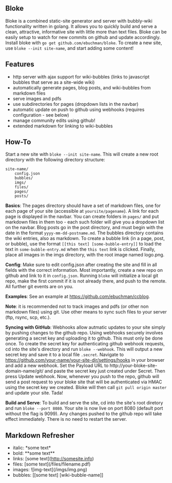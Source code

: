 Bloke
---
Bloke is a combined static-site generator and server with bubbly-wiki functionality written in golang. It allows you to quickly build and serve a clean, attractive, informative site with little more than text files. Bloke can be easily setup to watch for new commits on github and update accordingly. Install bloke with `go get github.com/ebuchman/bloke`. To create a new site, use `bloke --init site-name`, and start adding some content!

Features
---
- http server with ajax support for wiki-bubbles (links to javascript bubbles that serve as a site-wide wiki)
- automatically generate pages, blog posts, and wiki-bubbles from markdown files
- serve images and pdfs
- use subdirectories for pages (dropdown lists in the navbar)
- automatic update on push to github using webhooks (requires configuration - see below)
- manage community edits using github!
- extended markdown for linking to wiki-bubbles

How-To
---
Start a new site with `bloke --init site-name`. This will create a new root directory with the following directory structure:
```
site-name/
    config.json
    bubbles/
    imgs/
    files/
    pages/
    posts/
```

**Basics**: The pages directory should have a set of markdown files, one for each page of your site (accessible at `yoursite/pagename`). A link for each page is displayed in the navbar. You can create folders in `pages/` and put markdown files in them too - each such folder will give you a dropdown list on the navbar. Blog posts go in the post directory, and must begin with the date in the format `yyyy-mm-dd-postname.md`. The bubbles directory contains the wiki entries, also as markdown. To create a bubble link (in a page, post, or bubble), use the format `[[this text] [some-bubble-entry]]` to load the text in `some-bubble-entry.md` when the `this text` link is clicked. Finally, place all images in the imgs directory, with the root image named logo.png.

**Config**: Make sure to edit config.json after creating the site and fill in all fields with the correct information. Most importantly, create a new repo on github and link to it in `config.json`. Running `bloke` will initialize a local git repo, make the first commit if it is not already there, and push to the remote. All further git events are on you.

**Examples**: See an example at https://github.com/ebuchman/ccblog.

**Note**: it is recommended not to track images and pdfs (or other non markdown files) using git. Use other means to sync such files to your server (ftp, rsync, scp, etc.).

**Syncing with GitHub**: Webhooks allow autmatic updates to your site simply by pushing changes to the github repo. Using webhooks securely involves generating a secret key and uploading it to github. This must only be done once. To create the secret key for authenticating github webhook requests, cd into the site's directory and run `bloke --webhook`. This will output a new secret key and save it to a local file `.secret`. Navigate to https://github.com/your-name/your-site-dir/settings/hooks in your browser and add a new webhook. Set the Payload URL to http://your-bloke-site-domain-name/git/ and paste the secret key just created under Secret. Then press Update webhook. Now, whenever you push to the repo, github will send a post request to your bloke site that will be authenticated via HMAC using the secret key we created. Bloke will then call `git pull origin master` and update your site. Tada!

**Build and Serve**: To build and serve the site, cd into the site's root diretory and run `bloke --port 8080`.  Your site is now live on port 8080 (default port without the flag is 9099). Any changes pushed to the github repo will take effect immediately. There is no need to restart the server.

Markdown Refresher
---
- italic: \*some text\*
- bold: \*\*some text\*\*
- links: \[some text](http://somesite.info)
- files: \[some text](/files/filename.pdf)
- images: !\[img-text](/imgs/img.png)
- bubbles: [[some text] [wiki-bubble-name]]


